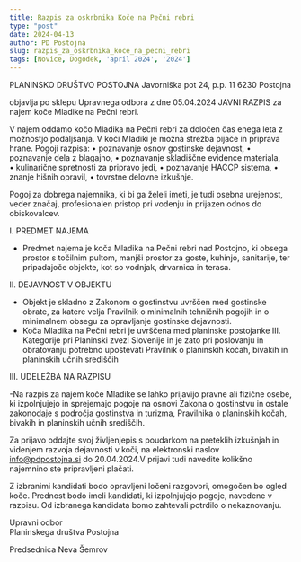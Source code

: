 ```yaml
---
title: Razpis za oskrbnika Koče na Pečni rebri
type: "post"
date: 2024-04-13
author: PD Postojna
slug: razpis_za_oskrbnika_koce_na_pecni_rebri
tags: [Novice, Dogodek, 'april 2024', '2024']
---
```



PLANINSKO DRUŠTVO POSTOJNA
Javorniška pot 24, p.p. 11
6230 Postojna                                                   

objavlja po sklepu Upravnega odbora z dne 05.04.2024 JAVNI RAZPIS za najem koče Mladike na Pečni rebri.

V najem oddamo kočo Mladika na Pečni rebri za določen čas enega leta z možnostjo podaljšanja. V koči Mladiki je možna strežba pijače in priprava hrane.
Pogoji razpisa:
•	poznavanje osnov gostinske dejavnost,
•	poznavanje dela z blagajno, 
•	poznavanje skladiščne evidence materiala,  
•	kulinarične spretnosti za pripravo jedi, 
•	poznavanje HACCP sistema, 
•	znanje hišnih opravil,
•	tovrstne delovne izkušnje.

Pogoj za dobrega najemnika, ki bi ga želeli imeti, je tudi osebna urejenost, veder značaj, profesionalen pristop pri vodenju  in prijazen odnos do obiskovalcev.

I. PREDMET NAJEMA

-  Predmet najema je koča Mladika na Pečni rebri nad Postojno, ki obsega prostor s točilnim pultom, manjši prostor za goste, kuhinjo, sanitarije,  ter pripadajoče objekte, kot so vodnjak, drvarnica in terasa.

II. DEJAVNOST V OBJEKTU
 
- Objekt je skladno z Zakonom o gostinstvu uvrščen med gostinske obrate, za katere  velja Pravilnik o minimalnih tehničnih pogojih  in o minimalnem obsegu za opravljanje gostinske dejavnosti.
- Koča Mladika na Pečni rebri je uvrščena med planinske postojanke III. Kategorije pri Planinski zvezi Slovenije in je zato pri poslovanju in obratovanju potrebno upoštevati Pravilnik o planinskih kočah, bivakih in planinskih učnih središčih 

III. UDELEŽBA NA RAZPISU

-Na razpis za najem koče Mladike  se lahko prijavijo pravne ali fizične osebe, ki izpolnjujejo in sprejemajo pogoje na osnovi Zakona o gostinstvu in ostale zakonodaje s področja gostinstva in turizma, Pravilnika o planinskih kočah, bivakih in planinskih učnih središčih.

Za prijavo oddajte svoj življenjepis s poudarkom na preteklih izkušnjah in videnjem razvoja dejavnosti v koči, na elektronski naslov info@pdpostojna.si  do 20.04.2024.V prijavi tudi navedite kolikšno najemnino ste pripravljeni plačati.

Z izbranimi kandidati bodo opravljeni ločeni razgovori, omogočen bo ogled koče. Prednost bodo imeli kandidati, ki izpolnjujejo pogoje, navedene v razpisu. Od izbranega kandidata bomo zahtevali potrdilo o nekaznovanju.

Upravni odbor                                              
Planinskega društva Postojna 

Predsednica
Neva Šemrov